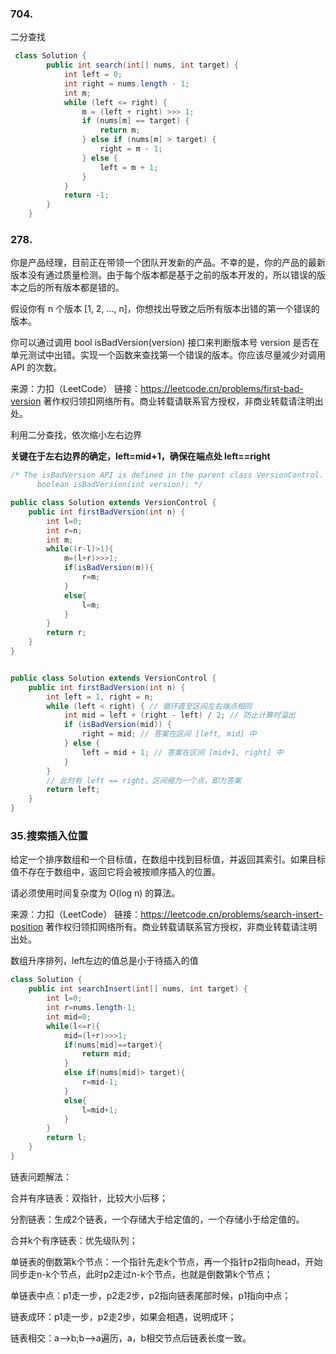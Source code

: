 ### 704.

二分查找



```java
 class Solution {
        public int search(int[] nums, int target) {
            int left = 0;
            int right = nums.length - 1;
            int m;
            while (left <= right) {
                m = (left + right) >>> 1;
                if (nums[m] == target) {
                    return m;
                } else if (nums[m] > target) {
                    right = m - 1;
                } else {
                    left = m + 1;
                }
            }
            return -1;
        }
    }
```



### 278.

你是产品经理，目前正在带领一个团队开发新的产品。不幸的是，你的产品的最新版本没有通过质量检测。由于每个版本都是基于之前的版本开发的，所以错误的版本之后的所有版本都是错的。

假设你有 n 个版本 [1, 2, ..., n]，你想找出导致之后所有版本出错的第一个错误的版本。

你可以通过调用 bool isBadVersion(version) 接口来判断版本号 version 是否在单元测试中出错。实现一个函数来查找第一个错误的版本。你应该尽量减少对调用 API 的次数。

来源：力扣（LeetCode）
链接：https://leetcode.cn/problems/first-bad-version
著作权归领扣网络所有。商业转载请联系官方授权，非商业转载请注明出处。

利用二分查找，依次缩小左右边界

**关键在于左右边界的确定，left=mid+1，确保在端点处 left==right**

```java
/* The isBadVersion API is defined in the parent class VersionControl.
      boolean isBadVersion(int version); */

public class Solution extends VersionControl {
    public int firstBadVersion(int n) {
        int l=0;
        int r=n;
        int m;
        while((r-l)>1){
            m=(l+r)>>>1;
            if(isBadVersion(m)){
                r=m;
            }
            else{
                l=m;
            }
        }
        return r;
    }
}


public class Solution extends VersionControl {
    public int firstBadVersion(int n) {
        int left = 1, right = n;
        while (left < right) { // 循环直至区间左右端点相同
            int mid = left + (right - left) / 2; // 防止计算时溢出
            if (isBadVersion(mid)) {
                right = mid; // 答案在区间 [left, mid] 中
            } else {
                left = mid + 1; // 答案在区间 [mid+1, right] 中
            }
        }
        // 此时有 left == right，区间缩为一个点，即为答案
        return left;
    }
}
```

### 35.搜索插入位置

给定一个排序数组和一个目标值，在数组中找到目标值，并返回其索引。如果目标值不存在于数组中，返回它将会被按顺序插入的位置。

请必须使用时间复杂度为 O(log n) 的算法。

来源：力扣（LeetCode）
链接：https://leetcode.cn/problems/search-insert-position
著作权归领扣网络所有。商业转载请联系官方授权，非商业转载请注明出处。

数组升序排列，left左边的值总是小于待插入的值

```java
class Solution {
    public int searchInsert(int[] nums, int target) {
        int l=0;
        int r=nums.length-1;
        int mid=0;
        while(l<=r){
            mid=(l+r)>>>1;
            if(nums[mid]==target){
                return mid;
            }
            else if(nums[mid]> target){
                r=mid-1;
            }
            else{
                l=mid+1;
            }
        }
        return l;
    }
}
```

链表问题解法：

合并有序链表：双指针，比较大小后移；

分割链表：生成2个链表，一个存储大于给定值的，一个存储小于给定值的。

合并k个有序链表：优先级队列；

单链表的倒数第k个节点：一个指针先走k个节点，再一个指针p2指向head，开始同步走n-k个节点，此时p2走过n-k个节点，也就是倒数第k个节点；

单链表中点：p1走一步，p2走2步，p2指向链表尾部时候，p1指向中点；

链表成环：p1走一步，p2走2步，如果会相遇，说明成环；

链表相交：a-->b;b-->a遍历，a，b相交节点后链表长度一致。
